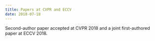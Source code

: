 ```yaml
---
title: Papers at CVPR and ECCV
date: 2018-07-18
---
```


Second-author paper accepted at CVPR 2018 and a joint first-authored paper at ECCV 2018. 
